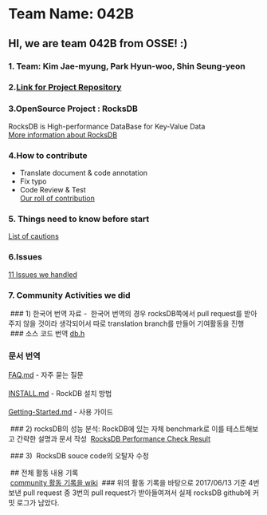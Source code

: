 # Team Name: 042B
## HI, we are team 042B from OSSE! :)

### 1. Team: Kim Jae-myung, Park Hyun-woo, Shin Seung-yeon
### 2.[Link for Project Repository](https://github.com/17-1-SKKU-OSS/rocksdb)

### 3.OpenSource Project : RocksDB
RocksDB is High-performance DataBase for Key-Value Data <br/>
[More information about RocksDB](https://github.com/17-1-SKKU-OSS/rocksdb/wiki/%EC%84%A0%EC%A0%95-%EC%98%A4%ED%94%88%EC%86%8C%EC%8A%A4-%ED%94%84%EB%A1%9C%EC%A0%9D%ED%8A%B8)

### 4.How to contribute
- Translate document & code annotation 
- Fix typo
- Code Review & Test <br/>
[Our roll of contribution](https://github.com/17-1-SKKU-OSS/rocksdb/wiki/커뮤니티-활동-방안)

### 5. Things need to know before start
[List of cautions](https://github.com/17-1-SKKU-OSS/rocksdb/wiki/%EC%A3%BC%EC%9D%98%EC%82%AC%ED%95%AD)

### 6.Issues
[11 Issues we handled](https://github.com/17-1-SKKU-OSS/rocksdb/issues)

### 7. Community Activities we did
  ### 1) 한국어 번역 자료 -  한국어 번역의 경우 rocksDB쪽에서 pull request를 받아주지 않을 것이라 생각되어서 따로 translation branch를 만들어 기여활동을 진행
  ### 소스 코드 번역 
  [db.h](translate_doc/Kor/db_h.txt)
  ### 문서 번역
  [FAQ.md](translate_doc/Kor/faq.md) - 자주 묻는 질문<br/><br/>
  [INSTALL.md](translate_doc/Kor/INSTALL.md) - RockDB 설치 방법<br/><br/>
  [Getting-Started.md](translate_doc/Kor/getting-started.md) - 사용 가이드

  ### 2) rocksDB의 성능 분석: RockDB에 있는 자체 benchmark로 이를 테스트해보고 간략한 설명과 문서 작성
  [RocksDB Performance Check Result](https://github.com/17-1-SKKU-OSS/rocksdb/wiki/성능-분석-방법-및-결과)
  
  ### 3)  RocksDB souce code의 오탈자 수정
  
  ## 전체 활동 내용 기록 <br/>
  [community 활동 기록을 wiki](https://github.com/17-1-SKKU-OSS/rocksdb/wiki/%ED%99%9C%EB%8F%99-%EA%B8%B0%EB%A1%9D) 
  ### 위의 활동 기록을 바탕으로 2017/06/13 기준 4번 보낸 pull request 중 3번의 pull request가 받아들여져서 실제 rocksDB github에 커밋 로그가 남았다.
